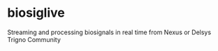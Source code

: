 # biosiglive
Streaming and processing biosignals in real time from Nexus or Delsys Trigno Community

